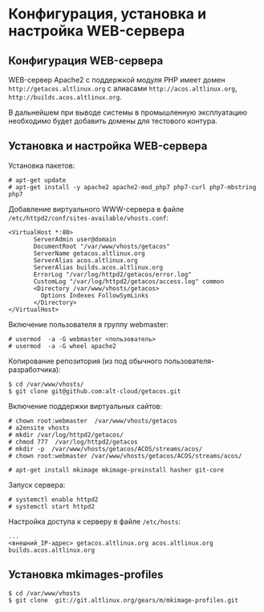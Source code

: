 # Конфигурация, установка и настройка WEB-сервера

## Конфигурация WEB-сервера

WEB-сервер Apache2 с поддержкой модуля PHP имеет домен
`http://getacos.altlinux.org` с алиасами `http://acos.altlinux.org`, `http://builds.acos.altlinux.org`.

В дальнейшем при выводе системы в промышленную эксплуатацию необходимо будет добавить домены для тестового контура.

## Установка и настройка WEB-сервера

Установка пакетов:
```
# apt-get update
# apt-get install -y apache2 apache2-mod_php7 php7-curl php7-mbstring php7
```

Добавление виртуального WWW-сервера в файле `/etc/httpd2/conf/sites-available/vhosts.conf`:
```
<VirtualHost *:80>
       ServerAdmin user@domain     
       DocumentRoot "/var/www/vhosts/getacos"
       ServerName getacos.altlinux.org
       ServerAlias acos.altlinux.org 
       ServerAlias builds.acos.altlinux.org
       ErrorLog "/var/log/httpd2/getacos/error.log"
       CustomLog "/var/log/httpd2/getacos/access.log" common
       <Directory /var/www/vhosts/getacos>
         Options Indexes FollowSymLinks
       </Directory>       
</VirtualHost>
```


Включение пользователя в группу webmaster:
```
# usermod  -a -G webmaster <пользователь>
# usermod  -a -G wheel apache2
```

Копирование репозитория (из под обычного пользователя-разработчика):
```
$ cd /var/www/vhosts/
$ git clone git@github.com:alt-cloud/getacos.git
```

Включение поддержки виртуальных сайтов:
```
# chown root:webmaster  /var/www/vhosts/getacos
# a2ensite vhosts
# mkdir /var/log/httpd2/getacos/
# chmod 777  /var/log/httpd2/getacos
# mkdir -p  /var/www/vhosts/getacos/ACOS/streams/acos/
# chown root:webmaster /var/www/vhosts/getacos/ACOS/streams/acos/

# apt-get install mkimage mkimage-preinstall hasher git-core

```



Запуск сервера:
```
# systemctl enable httpd2
# systemctl start httpd2
```

Настройка доступа к серверу в файле `/etc/hosts`:
```
...
<внешний_IP-адрес> getacos.altlinux.org acos.altlinux.org builds.acos.altlinux.org
```

## Установка  mkimages-profiles

```
$ cd /var/www/vhosts
$ git clone  git://git.altlinux.org/gears/m/mkimage-profiles.git
```
